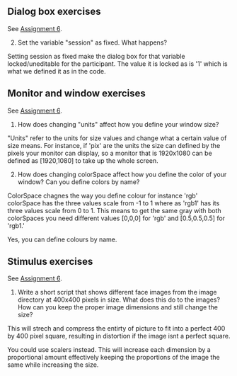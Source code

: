 ## Dialog box exercises
See [Assignment 6](https://github.com/Nomesy/Comp-psy/blob/main/Assignment%206/Assignment%206.py).

2. Set the variable "session" as fixed. What happens? 

Setting session as fixed make the dialog box for that variable locked/uneditable for the participant. The value it is locked as is '1' which is what we defined it as in the code.

## Monitor and window exercises
See [Assignment 6](https://github.com/Nomesy/Comp-psy/blob/main/Assignment%206/Assignment%206.py).

1. How does changing "units" affect how you define your window size?

"Units" refer to the units for size values and change what a certain value of size means. For instance, if 'pix' are the units the size can defined by the pixels your monitor can display, so a monitor that is 1920x1080 can be defined as [1920,1080] to take up the whole screen.

2. How does changing colorSpace affect how you define the color of your window? Can you define colors by name?

ColorSpace chagnes the way you define colour for instance 'rgb' colorSpace has the three values scale from -1 to 1 where as 'rgb1' has its three values scale from 0 to 1. This means to get the same gray with both colorSpaces you need different values [0,0,0] for 'rgb' and [0.5,0.5,0.5] for 'rgb1.'

Yes, you can define colours by name.

## Stimulus exercises
See [Assignment 6](https://github.com/Nomesy/Comp-psy/blob/main/Assignment%206/Assignment%206.py).

1. Write a short script that shows different face images from the image directory at 400x400 pixels in size. What does this do to the images? How can you keep the proper image dimensions and still change the size?

This will strech and compress the entirty of picture to fit into a perfect 400 by 400 pixel square, resulting in distortion if the image isnt a perfect square.

You could use scalers instead. This will increase each dimension by a proportional amount effectively keeping the proportions of the image the same while increasing the size.


